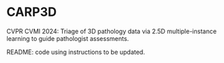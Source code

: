 # CARP3D
CVPR CVMI 2024: Triage of 3D pathology data via 2.5D multiple-instance learning to guide pathologist assessments.

README: code using instructions to be updated.
